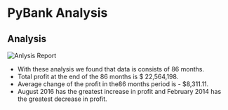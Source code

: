 # PyBank Analysis

## Analysis

![Anlysis Report](C:\Users\AdminLocal\Desktop\Bootcamp\Python_challenge\PyBank\images\PyBank_Analysis.PNG) 

* With these analysis we found that data is consists of 86 months.
* Total profit at the end of the 86 months is $ 22,564,198.
* Average change of the profit in the86 months period is - $8,311.11.
* August 2016 has the greatest increase in profit and February 2014 has the greatest decrease in profit. 

